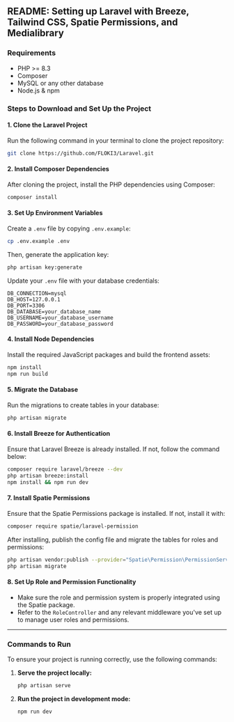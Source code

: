 

## README: Setting up Laravel with Breeze, Tailwind CSS, Spatie Permissions, and Medialibrary

### Requirements
- PHP >= 8.3
- Composer
- MySQL or any other database
- Node.js & npm

### Steps to Download and Set Up the Project

#### 1. Clone the Laravel Project
Run the following command in your terminal to clone the project repository:

```bash
git clone https://github.com/FLOKI3/Laravel.git
```

#### 2. Install Composer Dependencies
After cloning the project, install the PHP dependencies using Composer:

```bash
composer install
```

#### 3. Set Up Environment Variables
Create a `.env` file by copying `.env.example`:

```bash
cp .env.example .env
```

Then, generate the application key:

```bash
php artisan key:generate
```

Update your `.env` file with your database credentials:

```dotenv
DB_CONNECTION=mysql
DB_HOST=127.0.0.1
DB_PORT=3306
DB_DATABASE=your_database_name
DB_USERNAME=your_database_username
DB_PASSWORD=your_database_password
```

#### 4. Install Node Dependencies
Install the required JavaScript packages and build the frontend assets:

```bash
npm install
npm run build
```

#### 5. Migrate the Database
Run the migrations to create tables in your database:

```bash
php artisan migrate
```

#### 6. Install Breeze for Authentication
Ensure that Laravel Breeze is already installed. If not, follow the command below:

```bash
composer require laravel/breeze --dev
php artisan breeze:install
npm install && npm run dev
```

#### 7. Install Spatie Permissions
Ensure that the Spatie Permissions package is installed. If not, install it with:

```bash
composer require spatie/laravel-permission
```

After installing, publish the config file and migrate the tables for roles and permissions:

```bash
php artisan vendor:publish --provider="Spatie\Permission\PermissionServiceProvider"
php artisan migrate
```

#### 8. Set Up Role and Permission Functionality
- Make sure the role and permission system is properly integrated using the Spatie package.
- Refer to the `RoleController` and any relevant middleware you've set up to manage user roles and permissions.

---

### Commands to Run
To ensure your project is running correctly, use the following commands:

1. **Serve the project locally:**
   ```bash
   php artisan serve
   ```

2. **Run the project in development mode:**
   ```bash
   npm run dev
   ```



